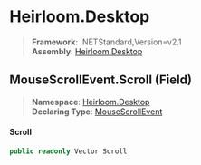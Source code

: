 # Heirloom.Desktop

> **Framework**: .NETStandard,Version=v2.1  
> **Assembly**: [Heirloom.Desktop][0]

## MouseScrollEvent.Scroll (Field)

> **Namespace**: [Heirloom.Desktop][0]  
> **Declaring Type**: [MouseScrollEvent][1]

#### Scroll

```cs
public readonly Vector Scroll
```

[0]: ../../../Heirloom.Desktop.md
[1]: ../MouseScrollEvent.md
